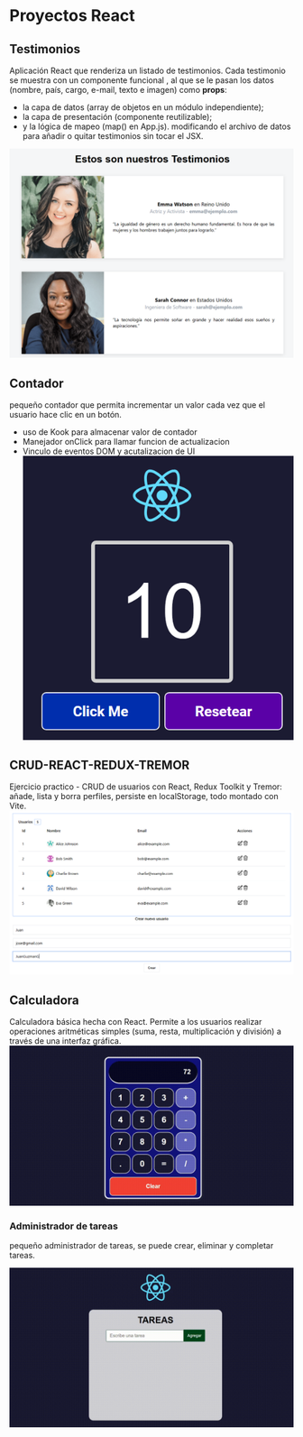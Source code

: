 # Proyectos React

## Testimonios
Aplicación React que renderiza un listado de testimonios.
Cada testimonio se muestra con un componente funcional <Testimonio />, al que se le pasan los datos (nombre, país, cargo, e-mail, texto e imagen) como **props**:
- la capa de datos (array de objetos en un módulo independiente);
- la capa de presentación (componente reutilizable);
- y la lógica de mapeo (map() en App.js).
modificando el archivo de datos para añadir o quitar testimonios sin tocar el JSX.

![testimonios](testimonios/public/testimonios.PNG)

## Contador
pequeño contador que permita incrementar un valor cada vez que el usuario hace clic en un botón.
- uso de Kook para almacenar valor de contador
- Manejador onClick para llamar funcion de actualizacion
- Vinculo de eventos DOM y acutalizacion de UI
![Contador](contador/contador/public/contador.PNG)

## CRUD-REACT-REDUX-TREMOR
Ejercicio practico - CRUD de usuarios con React, Redux Toolkit y Tremor: añade, lista y borra perfiles, persiste en localStorage, todo montado con Vite.
![testimonios](CRUD_Redux_Rome_Tremor/crud-react-redux/public/table.PNG)

## Calculadora
Calculadora básica hecha con React. Permite a los usuarios realizar operaciones aritméticas simples (suma, resta, multiplicación y división) a través de una interfaz gráfica.
![calculadora](calculadora/public/resultado.gif)

### Administrador de tareas
pequeño administrador de tareas, se puede crear, eliminar y completar tareas.

![tasks](tasks/public/resultadoTasks.gif)
